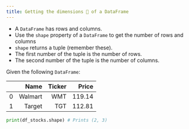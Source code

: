 ```yaml
---
title: Getting the dimensions 📏 of a DataFrame
---
```


- A `DataFrame` has rows and columns.
- Use the `shape` property of a `DataFrame` to get the number of rows and columns
- `shape` returns a tuple (remember these).
- The first number of the tuple is the number of rows.
- The second number of the tuple is the number of columns.

Given the following `DataFrame`:

|     |    Name | Ticker |  Price |
| --: | ------: | -----: | -----: |
|   0 | Walmart |    WMT | 119.14 |
|   1 |  Target |    TGT | 112.81 |

```python
print(df_stocks.shape) # Prints (2, 3)
```
